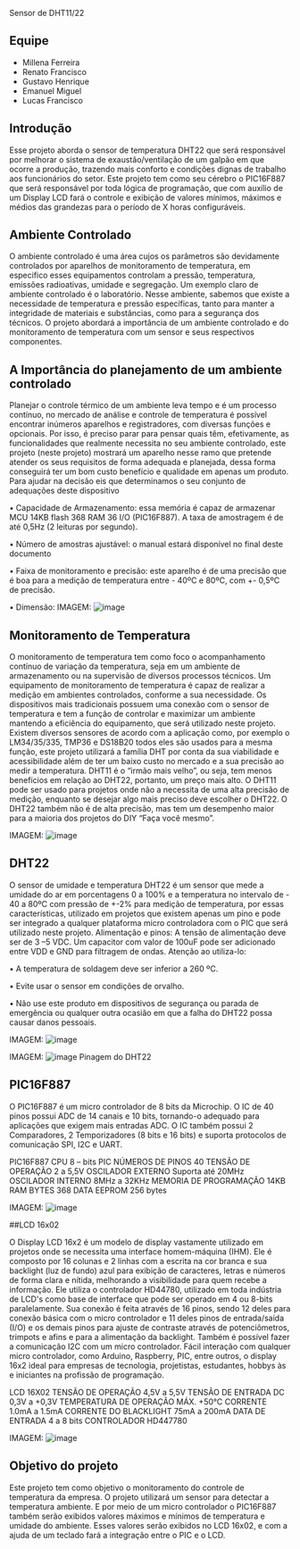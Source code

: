
Sensor de DHT11/22

## Equipe

* Millena Ferreira
* Renato Francisco
* Gustavo Henrique
* Emanuel Miguel
* Lucas Francisco

## Introdução

Esse  projeto  aborda  o  sensor  de  temperatura  DHT22 que  será  responsável  por  melhorar  o sistema  de  exaustão/ventilação  de  um  galpão  em  que  ocorre  a  produção,  trazendo  mais conforto e condições dignas de trabalho aos funcionários do setor. Este projeto  tem  como  seu  cérebro  o  PIC16F887  que  será  responsável  por  toda  lógica  de programação,  que  com  auxílio  de  um  Display  LCD  fará  o  controle  e  exibição  de  valores mínimos, máximos e médios das grandezas para o período de X horas configuráveis.

## Ambiente Controlado

O ambiente controlado é uma área cujos os parâmetros são devidamente controlados por aparelhos de monitoramento de temperatura, em especifico esses equipamentos controlam a pressão, temperatura, emissões radioativas, umidade e segregação. 
Um exemplo claro de ambiente controlado é o laboratório. Nesse ambiente, sabemos que existe a necessidade de temperatura e pressão específicas, tanto para manter a integridade de materiais e substâncias, como para a segurança dos técnicos.
O projeto abordará a importância de um ambiente controlado e do monitoramento de temperatura com um sensor e seus respectivos componentes.


## A Importância do planejamento de um ambiente controlado

Planejar o controle térmico de um ambiente leva tempo e é um processo contínuo, no mercado de análise e controle de temperatura é possível encontrar inúmeros aparelhos e registradores, com diversas funções e opcionais. Por isso, é preciso parar para pensar quais têm, efetivamente, as funcionalidades que realmente necessita no seu ambiente controlado, este projeto (neste projeto) mostrará um aparelho nesse ramo que pretende atender os seus requisitos de forma adequada e planejada, dessa forma conseguirá ter um bom custo benefício e qualidade em apenas um produto. Para ajudar na decisão eis que determinamos o seu conjunto de adequações deste dispositivo 

•	Capacidade de Armazenamento: essa memória é capaz de armazenar MCU 14KB flash 368 RAM 36 I/O (PIC16F887). A taxa de amostragem é de até 0,5Hz (2 leituras por segundo).

•	Número de amostras ajustável: o manual estará disponível no final deste documento

•	Faixa de monitoramento e precisão: este aparelho é de uma precisão que é boa para a medição de temperatura entre - 40ºC e 80ºC, com +- 0,5ºC de precisão.

•	Dimensão: 
IMAGEM: ![image](https://user-images.githubusercontent.com/88831304/168298909-886dfd6e-b0e6-4f81-810a-69289bba0e09.png)

## Monitoramento de Temperatura

O monitoramento de temperatura tem como foco o acompanhamento contínuo de variação da temperatura, seja em um ambiente de armazenamento ou na supervisão de diversos processos técnicos.
Um equipamento de monitoramento de temperatura é capaz de realizar a medição em ambientes controlados, conforme a sua necessidade. 
Os dispositivos mais tradicionais possuem uma conexão com o sensor de temperatura e tem a função de controlar e maximizar um ambiente mantendo a eficiência do equipamento, que será utilizado neste projeto.
Existem diversos sensores de acordo com a aplicação como, por exemplo o LM34/35/335, TMP36 e DS18B20 todos eles são usados para a mesma função, este projeto utilizará a família DHT por conta da sua viabilidade e acessibilidade além de ter um baixo custo no mercado e a sua precisão ao medir a temperatura.
DHT11 é o “irmão mais velho”, ou seja, tem menos benefícios em relação ao DHT22, portanto, um preço mais alto. O DHT11 pode ser usado para projetos onde não a necessita de uma alta precisão de medição, enquanto se desejar algo mais preciso deve escolher o DHT22. O DHT22 também não é de alta precisão, mas tem um desempenho maior para a maioria dos projetos do DIY “Faça você mesmo”.

IMAGEM:  ![image](https://user-images.githubusercontent.com/88831304/168301917-11105c64-f632-49d1-84e8-14afcae597ad.png)

## DHT22

O sensor de umidade e temperatura DHT22 é um sensor que mede a umidade do ar em porcentagens 0 a 100% e a temperatura no intervalo de - 40 a 80ºC com pressão de +-2% para medição de temperatura, por essas características, utilizado em projetos que existem apenas um pino e pode ser integrado a qualquer plataforma micro controladora com o PIC que será utilizado neste projeto.
Alimentação e pinos:  A tensão de alimentação deve ser de 3 –5 VDC. Um capacitor com valor de 100uF pode ser adicionado entre VDD e GND para filtragem de ondas.
Atenção ao utiliza-lo:

•	A temperatura de soldagem deve ser inferior a 260 ºC.

•	Evite usar o sensor em condições de orvalho.

•	Não use este produto em dispositivos de segurança ou parada de emergência ou qualquer outra ocasião em que a falha do DHT22 possa causar danos pessoais.

IMAGEM:   ![image](https://user-images.githubusercontent.com/88831304/168302642-c52703fb-7a31-4347-9d91-14f809c70a3b.png)


IMAGEM:   ![image](https://user-images.githubusercontent.com/88831304/168300299-5e3a8919-e9f3-425b-813b-1fa6384a43d0.png)
Pinagem do DHT22

## PIC16F887

O PIC16F887 é um micro controlador de 8 bits da Microchip. O IC de 40 pinos possui ADC de 14 canais e 10 bits, tornando-o adequado para aplicações que exigem mais entradas ADC. O IC também possui 2 Comparadores, 2 Temporizadores (8 bits e 16 bits) e suporta protocolos de comunicação SPI, I2C e UART.


PIC16F887
CPU	8 – bits PIC
NÚMEROS DE PINOS	40
TENSÃO DE OPERAÇÃO	2 a 5,5V
OSCILADOR EXTERNO	Suporta até 20MHz
OSCILADOR INTERNO	8MHz  a  32KHz
MEMORIA DE PROGRAMAÇÃO	14KB
RAM BYTES	368
DATA EEPROM	256 bytes

IMAGEM:  ![image](https://user-images.githubusercontent.com/88831304/168300992-7938fd02-d67d-4ff8-b8df-52e2ffe59010.png)

##LCD 16x02

O Display LCD 16x2 é um modelo de display vastamente utilizado em projetos onde se necessita uma interface homem-máquina (IHM). Ele é composto por 16 colunas e 2 linhas com a escrita na cor branca e sua backlight (luz de fundo) azul para exibição de caracteres, letras e números de forma clara e nítida, melhorando a visibilidade para quem recebe a informação. 
Ele utiliza o controlador HD44780, utilizado em toda indústria de LCD's como base de interface que pode ser operado em 4 ou 8-bits paralelamente. Sua conexão é feita através de 16 pinos, sendo 12 deles para conexão básica com o micro controlador e 11 deles pinos de entrada/saída (I/O) e os demais pinos para ajuste de contraste através de potenciômetros, trimpots e afins e para a alimentação da backlight. Também é possível fazer a comunicação I2C com um micro controlador. Fácil interação com qualquer micro controlador, como Arduino, Raspberry, PIC, entre outros, o display 16x2 ideal para empresas de tecnologia, projetistas, estudantes, hobbys às e iniciantes na profissão de programação.

LCD 16X02
TENSÃO DE OPERAÇÃO	4,5V  a  5,5V
TENSÃO DE ENTRADA	DC 0,3V a +0,3V
TEMPERATURA DE OPERAÇÃO MÁX.	+50°C
CORRENTE	1.0mA  a 1.5mA
CORRENTE DO BLACKLIGHT	75mA  a  200mA
DATA DE ENTRADA	4 a 8 bits
CONTROLADOR	HD447780

IMAGEM:  ![image](https://user-images.githubusercontent.com/88831304/168301131-e7cd4ce0-8524-41f9-b305-04fc5ebd0ecb.png)

## Objetivo do projeto

Este projeto tem como objetivo o monitoramento do controle de temperatura da empresa. O projeto utilizará um sensor para detectar a temperatura ambiente. E por meio de um micro controlador o PIC16F887 também serão exibidos valores máximos e mínimos de temperatura e umidade do ambiente. Esses valores serão exibidos no LCD 16x02, e com a ajuda de um teclado fará a integração entre o PIC e o LCD. 






